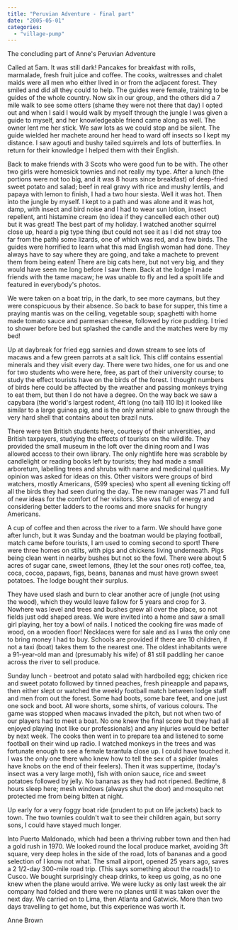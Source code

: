 ```yaml
---
title: "Peruvian Adventure - Final part"
date: "2005-05-01"
categories: 
  - "village-pump"
---
```


The concluding part of Anne's Peruvian Adventure

Called at 5am. It was still dark! Pancakes for breakfast with rolls, marmalade, fresh fruit juice and coffee. The cooks, waitresses and chalet maids were all men who either lived in or from the adjacent forest. They smiled and did all they could to help. The guides were female, training to be guides of the whole country. Now six in our group, and the others did a 7 mile walk to see some otters (shame they were not there that day) I opted out and when I said I would walk by myself through the jungle I was given a guide to myself, and her knowledgeable friend came along as well. The owner lent me her stick. We saw lots as we could stop and be silent. The guide wielded her machete around her head to ward off insects so I kept my distance. I saw agouti and bushy tailed squirrels and lots of butterflies. In return for their knowledge I helped them with their English.

Back to make friends with 3 Scots who were good fun to be with. The other two girls were homesick townies and not really my type. After a lunch (the portions were not too big, and it was 8 hours since breakfast) of deep-fried sweet potato and salad; beef in real gravy with rice and mushy lentils, and papaya with lemon to finish, I had a two hour siesta. Well it was hot. Then into the jungle by myself. I kept to a path and was alone and it was hot, damp, with insect and bird noise and I had to wear sun lotion, insect repellent, anti histamine cream (no idea if they cancelled each other out) but it was great! The best part of my holiday. I watched another squirrel close up, heard a pig type thing (but could not see it as I did not stray too far from the path) some lizards, one of which was red, and a few birds. The guides were horrified to learn what this mad English woman had done. They always have to say where they are going, and take a machete to prevent them from being eaten! There are big cats here, but not very big, and they would have seen me long before I saw them. Back at the lodge I made friends with the tame macaw; he was unable to fly and led a spoilt life and featured in everybody's photos.

We were taken on a boat trip, in the dark, to see more caymans, but they were conspicuous by their absence. So back to base for supper, this time a praying mantis was on the ceiling, vegetable soup; spaghetti with home made tomato sauce and parmesan cheese, followed by rice pudding. I tried to shower before bed but splashed the candle and the matches were by my bed!

Up at daybreak for fried egg sarnies and down stream to see lots of macaws and a few green parrots at a salt lick. This cliff contains essential minerals and they visit every day. There were two hides, one for us and one for two students who were here, free, as part of their university course; to study the effect tourists have on the birds of the forest. I thought numbers of birds here could be affected by the weather and passing monkeys trying to eat them, but then I do not have a degree. On the way back we saw a capybara (the world's largest rodent, 4ft long (no tail) 110 lb) it looked like similar to a large guinea pig, and is the only animal able to gnaw through the very hard shell that contains about ten brazil nuts.

There were ten British students here, courtesy of their universities, and British taxpayers, studying the effects of tourists on the wildlife. They provided the small museum in the loft over the dining room and I was allowed access to their own library. The only nightlife here was scrabble by candlelight or reading books left by tourists; they had made a small arboretum, labelling trees and shrubs with name and medicinal qualities. My opinion was asked for ideas on this. Other visitors were groups of bird watchers, mostly Americans, (599 species) who spent all evening ticking off all the birds they had seen during the day. The new manager was 71 and full of new ideas for the comfort of her visitors. She was full of energy and considering better ladders to the rooms and more snacks for hungry Americans.

A cup of coffee and then across the river to a farm. We should have gone after lunch, but it was Sunday and the boatman would be playing football, match came before tourists, I am used to coming second to sport! There were three homes on stilts, with pigs and chickens living underneath. Pigs being clean went in nearby bushes but not so the fowl. There were about 5 acres of sugar cane, sweet lemons, (they let the sour ones rot) coffee, tea, coca, cocoa, papaws, figs, beans, bananas and must have grown sweet potatoes. The lodge bought their surplus.

They have used slash and burn to clear another acre of jungle (not using the wood), which they would leave fallow for 5 years and crop for 3. Nowhere was level and trees and bushes grew all over the place, so not fields just odd shaped areas. We were invited into a home and saw a small girl playing, her toy a bowl of nails. I noticed the cooking fire was made of wood, on a wooden floor! Necklaces were for sale and as I was the only one to bring money I had to buy. Schools are provided if there are 10 children, if not a taxi (boat) takes them to the nearest one. The oldest inhabitants were a 91-year-old man and (presumably his wife) of 81 still paddling her canoe across the river to sell produce.

Sunday lunch - beetroot and potato salad with hardboiled egg; chicken rice and sweet potato followed by tinned peaches, fresh pineapple and papaws, then either slept or watched the weekly football match between lodge staff and men from out the forest. Some had boots, some bare feet, and one just one sock and boot. All wore shorts, some shirts, of various colours. The game was stopped when macaws invaded the pitch, but not when two of our players had to meet a boat. No one knew the final score but they had all enjoyed playing (not like our professionals) and any injuries would be better by next week. The cooks then went in to prepare tea and listened to some football on their wind up radio. I watched monkeys in the trees and was fortunate enough to see a female tarantula close up. I could have touched it. I was the only one there who knew how to tell the sex of a spider (males have knobs on the end of their feelers). Then it was suppertime, (today's insect was a very large moth), fish with onion sauce, rice and sweet potatoes followed by jelly. No bananas as they had not ripened. Bedtime, 8 hours sleep here; mesh windows (always shut the door) and mosquito net protected me from being bitten at night.

Up early for a very foggy boat ride (prudent to put on life jackets) back to town. The two townies couldn't wait to see their children again, but sorry sons, I could have stayed much longer.

Into Puerto Maldonado, which had been a thriving rubber town and then had a gold rush in 1970. We looked round the local produce market, avoiding 3ft square, very deep holes in the side of the road, lots of bananas and a good selection of I know not what. The small airport, opened 25 years ago, saves a 2 1/2-day 300-mile road trip. (This says something about the roads!) to Cusco. We bought surprisingly cheap drinks, to keep us going, as no one knew when the plane would arrive. We were lucky as only last week the air company had folded and there were no planes until it was taken over the next day. We carried on to Lima, then Atlanta and Gatwick. More than two days travelling to get home, but this experience was worth it.

Anne Brown
